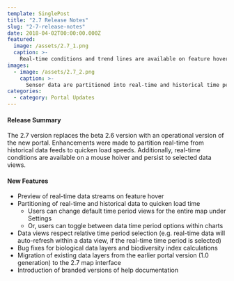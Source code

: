 ```yaml
---
template: SinglePost
title: "2.7 Release Notes"
slug: "2-7-release-notes"
date: 2018-04-02T00:00:00.000Z
featured:
  image: /assets/2.7_1.png
  caption: >-
    Real-time conditions and trend lines are available on feature hover.
images:
  - image: /assets/2.7_2.png
    caption: >- 
      Sensor data are partitioned into real-time and historical time periods. Users can change the default time period view under map Settings. Or, by toggling between real-time and historical conditions within the chart view.
categories:
  - category: Portal Updates        
---
```

#### Release Summary

The 2.7 version replaces the beta 2.6 version with an operational version of the new portal. Enhancements were made to partition real-time from historical data feeds to quicken load speeds. Additionally, real-time conditions are available on a mouse hoiver and persist to selected data views.


#### New Features

*  Preview of real-time data streams on feature hover 
*  Partitioning of real-time and historical data to quicken load time
    *  Users can change default time period views for the entire map under Settings
    *  Or, users can toggle between data time period options within charts 
*  Data views respect relative time period selection (e.g. real-time data will auto-refresh within a data view, if the real-time time period is selected) 
*  Bug fixes for biological data layers and biodiversity index calculations
*  Migration of existing data layers from the earlier portal version (1.0 generation) to the 2.7 map interface
*  Introduction of branded versions of help documentation
